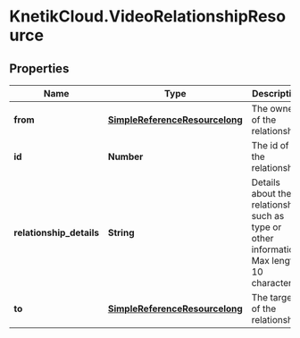 # KnetikCloud.VideoRelationshipResource

## Properties
Name | Type | Description | Notes
------------ | ------------- | ------------- | -------------
**from** | [**SimpleReferenceResourcelong**](SimpleReferenceResourcelong.md) | The owner of the relationship | [optional] 
**id** | **Number** | The id of the relationship | [optional] 
**relationship_details** | **String** | Details about the relationship such as type or other information. Max length 10 characters | 
**to** | [**SimpleReferenceResourcelong**](SimpleReferenceResourcelong.md) | The target of the relationship. | 


